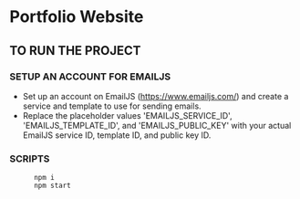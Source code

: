 # Portfolio Website

## TO RUN THE PROJECT

### SETUP AN ACCOUNT FOR EMAILJS

- Set up an account on EmailJS (https://www.emailjs.com/) and create a service and template to use for sending emails.
- Replace the placeholder values 'EMAILJS_SERVICE_ID', 'EMAILJS_TEMPLATE_ID', and 'EMAILJS_PUBLIC_KEY' with your actual EmailJS service ID, template ID, and public key ID.

### SCRIPTS

```
      npm i
      npm start
```
